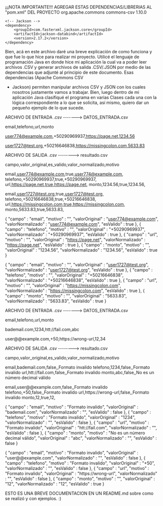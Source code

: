 
¡¡¡NOTA IMPORTANTE!!!
AGREGAR ESTAS DEPENDENCIAS/LIBRERIAS AL "pom.xml" DEL PROYECTO 
 <dependencies>
    <!-- Apache Commons CSV -->
    <dependency>
        <groupId>org.apache.commons</groupId>
        <artifactId>commons-csv</artifactId>
        <version>1.10.0</version>
    </dependency>

    <!-- Jackson -->
    <dependency>
        <groupId>com.fasterxml.jackson.core</groupId>
        <artifactId>jackson-databind</artifactId>
        <version>2.17.2</version>
    </dependency>
</dependencies>

Bien, acá en este archivo daré una breve explicación de como funciona y que fue lo que hice para realizar mi proyecto. Utilicé el lenguaje de programación Java en donde hice mi aplicación
la cual va a poder leer archivos .CSV y generar archivos de salida .CSV/.JSON por medio de las dependencias que adjunté al principio de este documento. Esas dependencias (Apache Commons CSV
- Jackson) permiten manipular archivos CSV y JSON con los cuales nosotros justamente vamos a trabajar. Bien, luego dentro de mi aplicación Java clasifiqué el programa en varias Clases cada
una con la lógica correspondiente a lo que se solicita, así mismo, quiero dar un pequeño ejemplo de lo que sucede.

<!--2 EJEMPLOS DE CASOS VALIDOS-->
<!--DATOS DE ENTRADA UN ARCHIVO LLAMADO: DATOS_ENTRADA.csv-->
ARCHIVO DE ENTRADA .csv -------> DATOS_ENTRADA.csv
<!--COLUMNAS DATOS DE ENTRADA-->
email,telefono,url,monto
<!--EJEMPLO 1--> 
user774@example.com,+50290969937,https://page.net,1234.56
<!--EJEMPLO 2--> 
user1727@test.org,+50216646838,https://missingcolon.com,5633.83



<!--DATOS DE SALIDA UN ARCHIVO LLAMADO: resultado.csv-->
ARCHIVO DE SALIDA .csv --------> resultado.csv
<!--COLUMNAS DATOS DE SALIDA-->
campo,valor_original,es_valido,valor_normalizado,motivo
<!--EJEMPLO 1--> 
email,user774@example.com,true,user774@example.com,
telefono,+50290969937,true,+50290969937,
url,https://page.net,true,https://page.net,
monto,1234.56,true,1234.56,
<!--EJEMPLO 2--> 
email,user1727@test.org,true,user1727@test.org,
telefono,+50216646838,true,+50216646838,
url,https://missingcolon.com,true,https://missingcolon.com,
monto,5633.83,true,5633.83,


<!--DATOS DE SALIDA UN ARCHIVO LLAMADO: resultado.json-->
<!--EJEMPLO 1-->
{
  "campo" : "email",
  "motivo" : "",
  "valorOriginal" : "user774@example.com",
  "valorNormalizado" : "user774@example.com",
  "esValido" : true
}, {
  "campo" : "telefono",
  "motivo" : "",
  "valorOriginal" : "+50290969937",
  "valorNormalizado" : "+50290969937",
  "esValido" : true
}, {
  "campo" : "url",
  "motivo" : "",
  "valorOriginal" : "https://page.net",
  "valorNormalizado" : "https://page.net",
  "esValido" : true
}, {
  "campo" : "monto",
  "motivo" : "",
  "valorOriginal" : "1234.56",
  "valorNormalizado" : "1234.56",
  "esValido" : true
}


<!---EJEMPLO 2-->
{
  "campo" : "email",
  "motivo" : "",
  "valorOriginal" : "user1727@test.org",
  "valorNormalizado" : "user1727@test.org",
  "esValido" : true
}, {
  "campo" : "telefono",
  "motivo" : "",
  "valorOriginal" : "+50216646838",
  "valorNormalizado" : "+50216646838",
  "esValido" : true
}, {
  "campo" : "url",
  "motivo" : "",
  "valorOriginal" : "https://missingcolon.com",
  "valorNormalizado" : "https://missingcolon.com",
  "esValido" : true
}, {
  "campo" : "monto",
  "motivo" : "",
  "valorOriginal" : "5633.83",
  "valorNormalizado" : "5633.83",
  "esValido" : true
}




<!--2 EJEMPLOS DE CASOS INVALIDOS-->
<!--DATOS DE ENTRADA UN ARCHIVO LLAMADO: DATOS_ENTRADA.csv-->
ARCHIVO DE ENTRADA .csv -------> DATOS_ENTRADA.csv
<!--COLUMNAS DATOS DE ENTRADA-->
email,telefono,url,monto
<!--EJEMPLO 1--> 
bademail.com,1234,htt://fail.com,abc
<!--EJEMPLO 2--> 
user@@example.com,+50,https://wrong-url,12,34


<!--DATOS DE SALIDA UN ARCHIVO LLAMADO: resultado.csv-->
ARCHIVO DE SALIDA .csv --------> resultado.csv
<!--COLUMNAS DATOS DE SALIDA-->
campo,valor_original,es_valido,valor_normalizado,motivo
<!--EJEMPLO 1--> 
email,bademail.com,false,,Formato invalido
telefono,1234,false,,Formato invalido
url,htt://fail.com,false,,Formato invalido
monto,abc,false,,No es un número decimal válido
<!--EJEMPLO 2--> 
email,user@@example.com,false,,Formato invalido
telefono,+50,false,,Formato invalido
url,https://wrong-url,false,,Formato invalido
monto,12,true,12,


<!--DATOS DE SALIDA UN ARCHIVO LLAMADO: resultado.json-->
<!--EJEMPLO 1-->
{
  "campo" : "email",
  "motivo" : "Formato invalido",
  "valorOriginal" : "bademail.com",
  "valorNormalizado" : "",
  "esValido" : false
}, {
  "campo" : "telefono",
  "motivo" : "Formato invalido",
  "valorOriginal" : "1234",
  "valorNormalizado" : "",
  "esValido" : false
}, {
  "campo" : "url",
  "motivo" : "Formato invalido",
  "valorOriginal" : "htt://fail.com",
  "valorNormalizado" : "",
  "esValido" : false
}, {
  "campo" : "monto",
  "motivo" : "No es un número decimal válido",
  "valorOriginal" : "abc",
  "valorNormalizado" : "",
  "esValido" : false
}



<!---EJEMPLO 2-->
{
  "campo" : "email",
  "motivo" : "Formato invalido",
  "valorOriginal" : "user@@example.com",
  "valorNormalizado" : "",
  "esValido" : false
}, {
  "campo" : "telefono",
  "motivo" : "Formato invalido",
  "valorOriginal" : "+50",
  "valorNormalizado" : "",
  "esValido" : false
}, {
  "campo" : "url",
  "motivo" : "Formato invalido",
  "valorOriginal" : "https://wrong-url",
  "valorNormalizado" : "",
  "esValido" : false
}, {
  "campo" : "monto",
  "motivo" : "",
  "valorOriginal" : "12",
  "valorNormalizado" : "12",
  "esValido" : true
}

ESTO ES UNA BREVE DOCUMENTACION EN UN README.md sobre como se realizó y con ejemplos. :)


    
